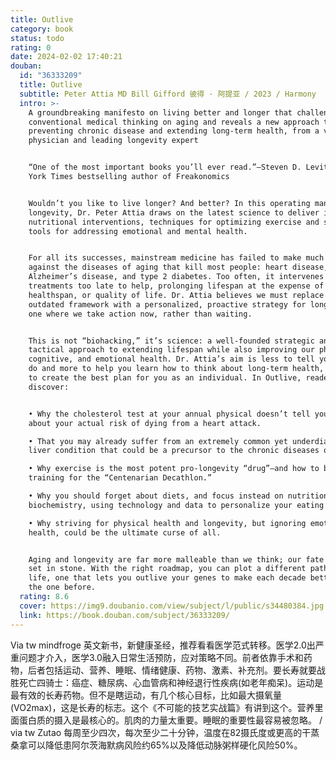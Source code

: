 ```yaml
---
title: Outlive
category: book
status: todo
rating: 0
date: 2024-02-02 17:40:21
douban:
  id: "36333209"
  title: Outlive
  subtitle: Peter Attia MD Bill Gifford 彼得 · 阿提亚 / 2023 / Harmony
  intro: >-
    A groundbreaking manifesto on living better and longer that challenges the
    conventional medical thinking on aging and reveals a new approach to
    preventing chronic disease and extending long-term health, from a visionary
    physician and leading longevity expert


    “One of the most important books you’ll ever read.”—Steven D. Levitt, New
    York Times bestselling author of Freakonomics


    Wouldn’t you like to live longer? And better? In this operating manual for
    longevity, Dr. Peter Attia draws on the latest science to deliver innovative
    nutritional interventions, techniques for optimizing exercise and sleep, and
    tools for addressing emotional and mental health.


    For all its successes, mainstream medicine has failed to make much progress
    against the diseases of aging that kill most people: heart disease, cancer,
    Alzheimer’s disease, and type 2 diabetes. Too often, it intervenes with
    treatments too late to help, prolonging lifespan at the expense of
    healthspan, or quality of life. Dr. Attia believes we must replace this
    outdated framework with a personalized, proactive strategy for longevity,
    one where we take action now, rather than waiting.


    This is not “biohacking,” it’s science: a well-founded strategic and
    tactical approach to extending lifespan while also improving our physical,
    cognitive, and emotional health. Dr. Attia’s aim is less to tell you what to
    do and more to help you learn how to think about long-term health, in order
    to create the best plan for you as an individual. In Outlive, readers will
    discover:


    • Why the cholesterol test at your annual physical doesn’t tell you enough
    about your actual risk of dying from a heart attack.

    • That you may already suffer from an extremely common yet underdiagnosed
    liver condition that could be a precursor to the chronic diseases of aging.

    • Why exercise is the most potent pro-longevity “drug”—and how to begin
    training for the “Centenarian Decathlon.”

    • Why you should forget about diets, and focus instead on nutritional
    biochemistry, using technology and data to personalize your eating pattern.

    • Why striving for physical health and longevity, but ignoring emotional
    health, could be the ultimate curse of all.


    Aging and longevity are far more malleable than we think; our fate is not
    set in stone. With the right roadmap, you can plot a different path for your
    life, one that lets you outlive your genes to make each decade better than
    the one before.
  rating: 8.6
  cover: https://img9.doubanio.com/view/subject/l/public/s34480384.jpg
  link: https://book.douban.com/subject/36333209/
---
```


Via tw mindfroge 英文新书，新健康圣经，推荐看看医学范式转移。医学2.0出严重问题才介入，医学3.0融入日常生活预防，应对策略不同。前者依靠手术和药物，后者包括运动、营养、睡眠、情绪健康、药物、激素、补充剂。要长寿就要战胜死亡四骑士：癌症、糖尿病、心血管病和神经退行性疾病(如老年痴呆)。运动是最有效的长寿药物。但不是瞎运动，有几个核心目标，比如最大摄氧量(VO2max)，这是长寿的标志。这个《不可能的技艺实战篇》有讲到这个。营养里面蛋白质的摄入是最核心的。肌肉的力量太重要。睡眠的重要性最容易被忽略。 / via tw Zutao 每周至少四次，每次至少二十分钟，温度在82摄氏度或更高的干蒸桑拿可以降低患阿尔茨海默病风险约65%以及降低动脉粥样硬化风险50%。
